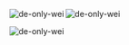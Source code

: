 <p><img align="left" src="https://github-readme-stats.vercel.app/api/top-langs?username=de-only-wei&show_icons=true&locale=en&layout=compact" alt="de-only-wei" /></p>

<p>&nbsp;<img align="left" src="https://github-readme-stats.vercel.app/api?username=de-only-wei&show_icons=true&locale=en" alt="de-only-wei" /></p>

<p><img align="center" src="https://github-readme-streak-stats.herokuapp.com/?user=de-only-wei&" alt="de-only-wei" /></p>


